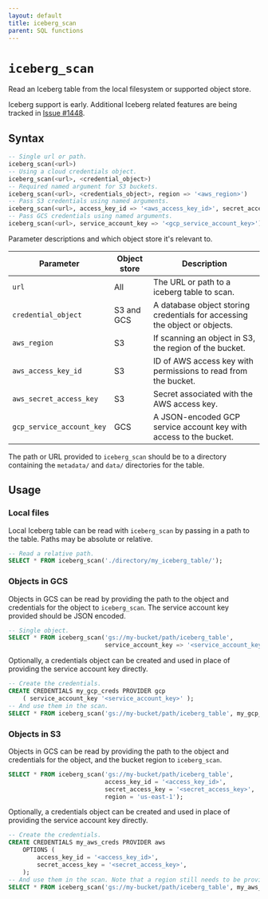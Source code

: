```yaml
---
layout: default
title: iceberg_scan
parent: SQL functions
---
```


# `iceberg_scan`

Read an Iceberg table from the local filesystem or supported object store.

Iceberg support is early. Additional Iceberg related features are being tracked
in [Issue #1448].

## Syntax

```sql
-- Single url or path.
iceberg_scan(<url>)
-- Using a cloud credentials object.
iceberg_scan(<url>, <credential_object>)
-- Required named argument for S3 buckets.
iceberg_scan(<url>, <credentials_object>, region => '<aws_region>')
-- Pass S3 credentials using named arguments.
iceberg_scan(<url>, access_key_id => '<aws_access_key_id>', secret_access_key => '<aws_secret_access_key>', region => '<aws_region>')
-- Pass GCS credentials using named arguments.
iceberg_scan(<url>, service_account_key => '<gcp_service_account_key>')
```

Parameter descriptions and which object store it's relevant to.

| Parameter                 | Object store | Description                                                                |
| ------------------------- | ------------ | -------------------------------------------------------------------------- |
| `url`                     | All          | The URL or path to a iceberg table to scan.                                |
| `credential_object`       | S3 and GCS   | A database object storing credentials for accessing the object or objects. |
| `aws_region`              | S3           | If scanning an object in S3, the region of the bucket.                     |
| `aws_access_key_id`       | S3           | ID of AWS access key with permissions to read from the bucket.             |
| `aws_secret_access_key`   | S3           | Secret associated with the AWS access key.                                 |
| `gcp_service_account_key` | GCS          | A JSON-encoded GCP service account key with access to the bucket.          |

The path or URL provided to `iceberg_scan` should be to a directory containing
the `metadata/` and `data/` directories for the table.

## Usage

### Local files

Local Iceberg table can be read with `iceberg_scan` by passing in a path to the
table. Paths may be absolute or relative.

```sql
-- Read a relative path.
SELECT * FROM iceberg_scan('./directory/my_iceberg_table/');
```

### Objects in GCS

Objects in GCS can be read by providing the path to the object and credentials
for the object to `iceberg_scan`. The service account key provided should be
JSON encoded.

```sql
-- Single object.
SELECT * FROM iceberg_scan('gs://my-bucket/path/iceberg_table',
                           service_account_key => '<service_account_key>');
```

Optionally, a credentials object can be created and used in place of providing
the service account key directly.

```sql
-- Create the credentials.
CREATE CREDENTIALS my_gcp_creds PROVIDER gcp
    ( service_account_key '<service_account_key>' );
-- And use them in the scan.
SELECT * FROM iceberg_scan('gs://my-bucket/path/iceberg_table', my_gcp_creds);
```

### Objects in S3

Objects in GCS can be read by providing the path to the object and credentials
for the object, and the bucket region to `iceberg_scan`.

```sql
SELECT * FROM iceberg_scan('gs://my-bucket/path/iceberg_table',
                           access_key_id = '<access_key_id>',
                           secret_access_key = '<secret_access_key>',
                           region = 'us-east-1');
```

Optionally, a credentials object can be created and used in place of providing
the service account key directly.

```sql
-- Create the credentials.
CREATE CREDENTIALS my_aws_creds PROVIDER aws
    OPTIONS (
        access_key_id = '<access_key_id>',
        secret_access_key = '<secret_access_key>',
    );
-- And use them in the scan. Note that a region still needs to be provided.
SELECT * FROM iceberg_scan('gs://my-bucket/path/iceberg_table', my_aws_creds, region => 'us-east-1');
```

[Issue #1448]: https://github.com/GlareDB/glaredb/issues/1448
